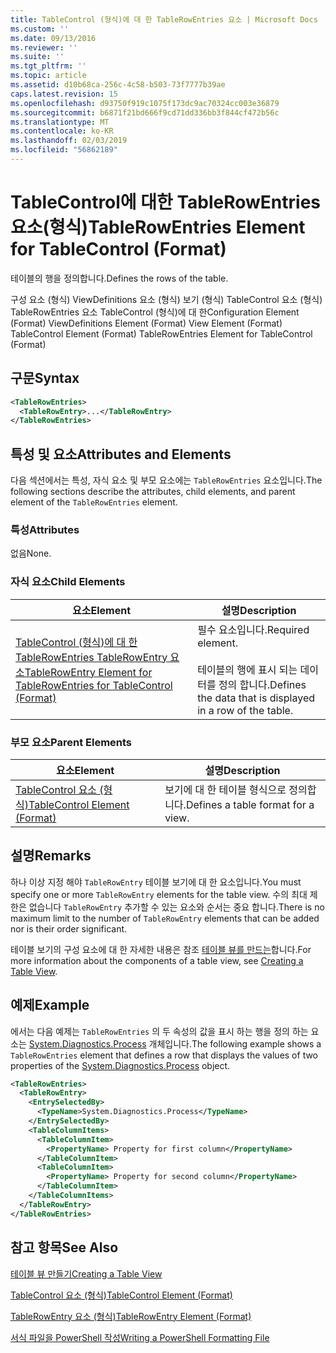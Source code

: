 ```yaml
---
title: TableControl (형식)에 대 한 TableRowEntries 요소 | Microsoft Docs
ms.custom: ''
ms.date: 09/13/2016
ms.reviewer: ''
ms.suite: ''
ms.tgt_pltfrm: ''
ms.topic: article
ms.assetid: d10b68ca-256c-4c58-b503-73f7777b39ae
caps.latest.revision: 15
ms.openlocfilehash: d93750f919c1075f173dc9ac70324cc003e36879
ms.sourcegitcommit: b6871f21bd666f9cd71dd336bb3f844cf472b56c
ms.translationtype: MT
ms.contentlocale: ko-KR
ms.lasthandoff: 02/03/2019
ms.locfileid: "56862189"
---
```

# <a name="tablerowentries-element-for-tablecontrol-format"></a><span data-ttu-id="9c52a-102">TableControl에 대한 TableRowEntries 요소(형식)</span><span class="sxs-lookup"><span data-stu-id="9c52a-102">TableRowEntries Element for TableControl (Format)</span></span>

<span data-ttu-id="9c52a-103">테이블의 행을 정의합니다.</span><span class="sxs-lookup"><span data-stu-id="9c52a-103">Defines the rows of the table.</span></span>

<span data-ttu-id="9c52a-104">구성 요소 (형식) ViewDefinitions 요소 (형식) 보기 (형식) TableControl 요소 (형식) TableRowEntries 요소 TableControl (형식)에 대 한</span><span class="sxs-lookup"><span data-stu-id="9c52a-104">Configuration Element (Format) ViewDefinitions Element (Format) View Element (Format) TableControl Element (Format) TableRowEntries Element for TableControl (Format)</span></span>

## <a name="syntax"></a><span data-ttu-id="9c52a-105">구문</span><span class="sxs-lookup"><span data-stu-id="9c52a-105">Syntax</span></span>

```xml
<TableRowEntries>
  <TableRowEntry>...</TableRowEntry>
</TableRowEntries>
```

## <a name="attributes-and-elements"></a><span data-ttu-id="9c52a-106">특성 및 요소</span><span class="sxs-lookup"><span data-stu-id="9c52a-106">Attributes and Elements</span></span>

<span data-ttu-id="9c52a-107">다음 섹션에서는 특성, 자식 요소 및 부모 요소에는 `TableRowEntries` 요소입니다.</span><span class="sxs-lookup"><span data-stu-id="9c52a-107">The following sections describe the attributes, child elements, and parent element of the `TableRowEntries` element.</span></span>

### <a name="attributes"></a><span data-ttu-id="9c52a-108">특성</span><span class="sxs-lookup"><span data-stu-id="9c52a-108">Attributes</span></span>

<span data-ttu-id="9c52a-109">없음</span><span class="sxs-lookup"><span data-stu-id="9c52a-109">None.</span></span>

### <a name="child-elements"></a><span data-ttu-id="9c52a-110">자식 요소</span><span class="sxs-lookup"><span data-stu-id="9c52a-110">Child Elements</span></span>

|<span data-ttu-id="9c52a-111">요소</span><span class="sxs-lookup"><span data-stu-id="9c52a-111">Element</span></span>|<span data-ttu-id="9c52a-112">설명</span><span class="sxs-lookup"><span data-stu-id="9c52a-112">Description</span></span>|
|-------------|-----------------|
|[<span data-ttu-id="9c52a-113">TableControl (형식)에 대 한 TableRowEntries TableRowEntry 요소</span><span class="sxs-lookup"><span data-stu-id="9c52a-113">TableRowEntry Element for TableRowEntries for TableControl (Format)</span></span>](./tablerowentry-element-for-tablerowentroes-for-tablecontrol-format.md)|<span data-ttu-id="9c52a-114">필수 요소입니다.</span><span class="sxs-lookup"><span data-stu-id="9c52a-114">Required element.</span></span><br /><br /> <span data-ttu-id="9c52a-115">테이블의 행에 표시 되는 데이터를 정의 합니다.</span><span class="sxs-lookup"><span data-stu-id="9c52a-115">Defines the data that is displayed in a row of the table.</span></span>|

### <a name="parent-elements"></a><span data-ttu-id="9c52a-116">부모 요소</span><span class="sxs-lookup"><span data-stu-id="9c52a-116">Parent Elements</span></span>

|<span data-ttu-id="9c52a-117">요소</span><span class="sxs-lookup"><span data-stu-id="9c52a-117">Element</span></span>|<span data-ttu-id="9c52a-118">설명</span><span class="sxs-lookup"><span data-stu-id="9c52a-118">Description</span></span>|
|-------------|-----------------|
|[<span data-ttu-id="9c52a-119">TableControl 요소 (형식)</span><span class="sxs-lookup"><span data-stu-id="9c52a-119">TableControl Element (Format)</span></span>](./tablecontrol-element-format.md)|<span data-ttu-id="9c52a-120">보기에 대 한 테이블 형식으로 정의합니다.</span><span class="sxs-lookup"><span data-stu-id="9c52a-120">Defines a table format for a view.</span></span>|

## <a name="remarks"></a><span data-ttu-id="9c52a-121">설명</span><span class="sxs-lookup"><span data-stu-id="9c52a-121">Remarks</span></span>

<span data-ttu-id="9c52a-122">하나 이상 지정 해야 `TableRowEntry` 테이블 보기에 대 한 요소입니다.</span><span class="sxs-lookup"><span data-stu-id="9c52a-122">You must specify one or more `TableRowEntry` elements for the table view.</span></span> <span data-ttu-id="9c52a-123">수의 최대 제한은 없습니다 `TableRowEntry` 추가할 수 있는 요소와 순서는 중요 합니다.</span><span class="sxs-lookup"><span data-stu-id="9c52a-123">There is no maximum limit to the number of `TableRowEntry` elements that can be added nor is their order significant.</span></span>

<span data-ttu-id="9c52a-124">테이블 보기의 구성 요소에 대 한 자세한 내용은 참조 [테이블 뷰를 만드는](./creating-a-table-view.md)합니다.</span><span class="sxs-lookup"><span data-stu-id="9c52a-124">For more information about the components of a table view, see [Creating a Table View](./creating-a-table-view.md).</span></span>

## <a name="example"></a><span data-ttu-id="9c52a-125">예제</span><span class="sxs-lookup"><span data-stu-id="9c52a-125">Example</span></span>

<span data-ttu-id="9c52a-126">에서는 다음 예제는 `TableRowEntries` 의 두 속성의 값을 표시 하는 행을 정의 하는 요소는 [System.Diagnostics.Process](/dotnet/api/System.Diagnostics.Process) 개체입니다.</span><span class="sxs-lookup"><span data-stu-id="9c52a-126">The following example shows a `TableRowEntries` element that defines a row that displays the values of two properties of the [System.Diagnostics.Process](/dotnet/api/System.Diagnostics.Process) object.</span></span>

```xml
<TableRowEntries>
  <TableRowEntry>
    <EntrySelectedBy>
      <TypeName>System.Diagnostics.Process</TypeName>
    </EntrySelectedBy>
    <TableColumnItems>
      <TableColumnItem>
        <PropertyName> Property for first column</PropertyName>
      </TableColumnItem>
      <TableColumnItem>
        <PropertyName> Property for second column</PropertyName>
      </TableColumnItem>
    </TableColumnItems>
  </TableRowEntry>
</TableRowEntries>

```

## <a name="see-also"></a><span data-ttu-id="9c52a-127">참고 항목</span><span class="sxs-lookup"><span data-stu-id="9c52a-127">See Also</span></span>

[<span data-ttu-id="9c52a-128">테이블 뷰 만들기</span><span class="sxs-lookup"><span data-stu-id="9c52a-128">Creating a Table View</span></span>](./creating-a-table-view.md)

[<span data-ttu-id="9c52a-129">TableControl 요소 (형식)</span><span class="sxs-lookup"><span data-stu-id="9c52a-129">TableControl Element (Format)</span></span>](./tablecontrol-element-format.md)

[<span data-ttu-id="9c52a-130">TableRowEntry 요소 (형식)</span><span class="sxs-lookup"><span data-stu-id="9c52a-130">TableRowEntry Element (Format)</span></span>](./tablerowentry-element-for-tablerowentroes-for-tablecontrol-format.md)

[<span data-ttu-id="9c52a-131">서식 파일을 PowerShell 작성</span><span class="sxs-lookup"><span data-stu-id="9c52a-131">Writing a PowerShell Formatting File</span></span>](./writing-a-powershell-formatting-file.md)
